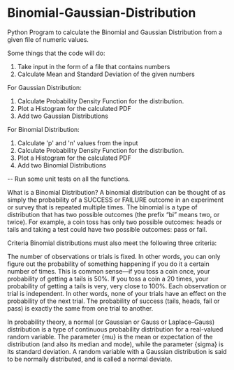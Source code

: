 # Binomial-Gaussian-Distribution
Python Program to calculate the Binomial and Gaussian Distribution from a given file of numeric values. 

Some things that the code will do:

1. Take input in the form of a file that contains numbers
2. Calculate Mean and Standard Deviation of the given numbers

For Gaussian Distribution:
1. Calculate Probability Density Function for the distribution.
2. Plot a Histogram for the calculated PDF
3. Add two Gaussian Distributions

For Binomial Distribution:
1. Calculate 'p' and 'n' values from the input
2. Calculate Probability Density Function for the distribution.
3. Plot a Histogram for the calculated PDF
4. Add two Binomial Distributions

-- Run some unit tests on all the functions.

What is a Binomial Distribution?
A binomial distribution can be thought of as simply the probability of a SUCCESS or FAILURE outcome in an experiment or survey that is repeated multiple times. The binomial is a type of distribution that has two possible outcomes (the prefix “bi” means two, or twice). For example, a coin toss has only two possible outcomes: heads or tails and taking a test could have two possible outcomes: pass or fail.

Criteria
Binomial distributions must also meet the following three criteria:

The number of observations or trials is fixed. In other words, you can only figure out the probability of something happening if you do it a certain number of times. This is common sense—if you toss a coin once, your probability of getting a tails is 50%. If you toss a coin a 20 times, your probability of getting a tails is very, very close to 100%.
Each observation or trial is independent. In other words, none of your trials have an effect on the probability of the next trial.
The probability of success (tails, heads, fail or pass) is exactly the same from one trial to another.

In probability theory, a normal (or Gaussian or Gauss or Laplace–Gauss) distribution is a type of continuous probability distribution for a real-valued random variable. 
The parameter {mu} is the mean or expectation of the distribution (and also its median and mode), while the parameter {sigma}  is its standard deviation. A random variable with a Gaussian distribution is said to be normally distributed, and is called a normal deviate.
